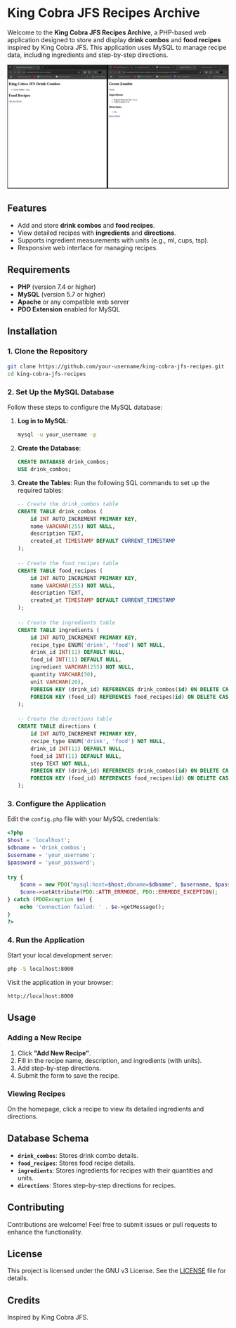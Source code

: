 # King Cobra JFS Recipes Archive

Welcome to the **King Cobra JFS Recipes Archive**, a PHP-based web application designed to store and display **drink combos** and **food recipes** inspired by King Cobra JFS. This application uses MySQL to manage recipe data, including ingredients and step-by-step directions.

![screenshot](/screenshots/screenshot.png/)

## Features

- Add and store **drink combos** and **food recipes**.
- View detailed recipes with **ingredients** and **directions**.
- Supports ingredient measurements with units (e.g., ml, cups, tsp).
- Responsive web interface for managing recipes.

## Requirements

- **PHP** (version 7.4 or higher)
- **MySQL** (version 5.7 or higher)
- **Apache** or any compatible web server
- **PDO Extension** enabled for MySQL

## Installation

### 1. Clone the Repository
```bash
git clone https://github.com/your-username/king-cobra-jfs-recipes.git
cd king-cobra-jfs-recipes
```

### 2. Set Up the MySQL Database

Follow these steps to configure the MySQL database:

1. **Log in to MySQL**:
   ```bash
   mysql -u your_username -p
   ```

2. **Create the Database**:
   ```sql
   CREATE DATABASE drink_combos;
   USE drink_combos;
   ```

3. **Create the Tables**:
   Run the following SQL commands to set up the required tables:

   ```sql
   -- Create the drink_combos table
   CREATE TABLE drink_combos (
       id INT AUTO_INCREMENT PRIMARY KEY,
       name VARCHAR(255) NOT NULL,
       description TEXT,
       created_at TIMESTAMP DEFAULT CURRENT_TIMESTAMP
   );

   -- Create the food_recipes table
   CREATE TABLE food_recipes (
       id INT AUTO_INCREMENT PRIMARY KEY,
       name VARCHAR(255) NOT NULL,
       description TEXT,
       created_at TIMESTAMP DEFAULT CURRENT_TIMESTAMP
   );

   -- Create the ingredients table
   CREATE TABLE ingredients (
       id INT AUTO_INCREMENT PRIMARY KEY,
       recipe_type ENUM('drink', 'food') NOT NULL,
       drink_id INT(11) DEFAULT NULL,
       food_id INT(11) DEFAULT NULL,
       ingredient VARCHAR(255) NOT NULL,
       quantity VARCHAR(50),
       unit VARCHAR(20),
       FOREIGN KEY (drink_id) REFERENCES drink_combos(id) ON DELETE CASCADE,
       FOREIGN KEY (food_id) REFERENCES food_recipes(id) ON DELETE CASCADE
   );

   -- Create the directions table
   CREATE TABLE directions (
       id INT AUTO_INCREMENT PRIMARY KEY,
       recipe_type ENUM('drink', 'food') NOT NULL,
       drink_id INT(11) DEFAULT NULL,
       food_id INT(11) DEFAULT NULL,
       step TEXT NOT NULL,
       FOREIGN KEY (drink_id) REFERENCES drink_combos(id) ON DELETE CASCADE,
       FOREIGN KEY (food_id) REFERENCES food_recipes(id) ON DELETE CASCADE
   );
   ```

### 3. Configure the Application

Edit the `config.php` file with your MySQL credentials:
```php
<?php
$host = 'localhost';
$dbname = 'drink_combos';
$username = 'your_username';
$password = 'your_password';

try {
    $conn = new PDO("mysql:host=$host;dbname=$dbname", $username, $password);
    $conn->setAttribute(PDO::ATTR_ERRMODE, PDO::ERRMODE_EXCEPTION);
} catch (PDOException $e) {
    echo 'Connection failed: ' . $e->getMessage();
}
?>
```

### 4. Run the Application

Start your local development server:
```bash
php -S localhost:8000
```

Visit the application in your browser:
```
http://localhost:8000
```

## Usage

### Adding a New Recipe

1. Click **"Add New Recipe"**.
2. Fill in the recipe name, description, and ingredients (with units).
3. Add step-by-step directions.
4. Submit the form to save the recipe.

### Viewing Recipes

On the homepage, click a recipe to view its detailed ingredients and directions.

## Database Schema

- **`drink_combos`**: Stores drink combo details.
- **`food_recipes`**: Stores food recipe details.
- **`ingredients`**: Stores ingredients for recipes with their quantities and units.
- **`directions`**: Stores step-by-step directions for recipes.

## Contributing

Contributions are welcome! Feel free to submit issues or pull requests to enhance the functionality.

## License

This project is licensed under the GNU v3 License. See the [LICENSE](LICENSE) file for details.

## Credits

Inspired by King Cobra JFS.  
